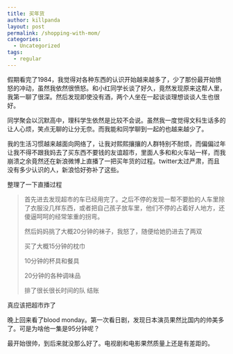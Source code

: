 ```yaml
---
title: 买年货
author: killpanda
layout: post
permalink: /shopping-with-mom/
categories:
  - Uncategorized
tags:
  - regular
---
```

假期看完了1984，我觉得对各种东西的认识开始越来越多了，少了那份最开始愤怒的冲动，虽然我依然很愤怒。和小红同学长谈了好久，竟然发现原来这帮人里，我第一聊了很深。然后发现即使没有酒，两个人坐在一起谈谈理想谈谈人生也很好。

同学聚会以沉默高中，理科学生依然是比较不会说。虽然我一度觉得文科生话多的让人心烦，笑点无聊的让分无奈。而我能和同学聊到一起的也越来越少了。

我的生活习惯越来越面向网络了，让我对熙熙攘攘的人群特别不耐烦，而偏偏过年让我不得不跟我妈去了买东西不要钱的友谊超市，里面人多和和火车站一样，而我崩溃之余竟然还在新浪微博上直播了一把买年货的过程。twitter太过严肃，而且没有多少认识的人，新浪恰好弥补了这些。

整理了一下直播过程

> 首先进去发现超市的车已经用完了。之后不停的发现一帮不要脸的人车里除了衣服没几样东西，或者把自己孩子放车里，他们不停的占着好人地方，还傻逼呵呵的经常笨重的拐弯。
> 
> 然后妈妈挑了大概20分钟的袜子，我怒了，随便给她扔进去了两双
> 
> 买了大概15分钟的枕巾
> 
> 10分钟的杯具和餐具
> 
> 20分钟的各种调味品
> 
> 排了很长很长时间的队 结账
> 
> </blockquote> 
> 
> 真应该把超市炸了
> 
> 晚上回来看了blood monday。第一次看日剧，发现日本演员果然比国内的帅美多了。可是为啥他一集是95分钟呢？
> 
> 最开始很帅，到后来就没那么好了。电视剧和电影果然质量上还是有差距的。
